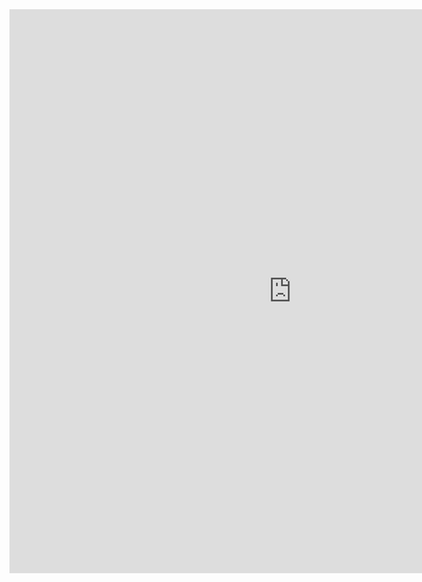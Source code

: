 <html>
  <body><iframe src="https://www.crazygames.com/game/blackjack-master" style="width: 1000px; height: 1000px;" frameborder="0" allow="gamepad *;"></iframe>
</iframe>
  </body>
</html>
